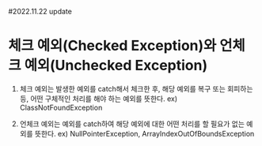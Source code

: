 #2022.11.22 update

# 체크 예외(Checked Exception)와 언체크 예외(Unchecked Exception)

1. 체크 예외는 발생한 예외를 catch해서 체크한 후, 해당 예외를 복구 또는 회피하는 등, 어떤 구체적인 처리를 해야 하는 예외를 뜻한다.
 ex) ClassNotFoundException

2. 언체크 예외는 예외를 catch하여 해당 예외에 대한 어떤 처리를 할 필요가 없는 예외를 뜻한다.
 ex) NullPointerException, ArrayIndexOutOfBoundsException